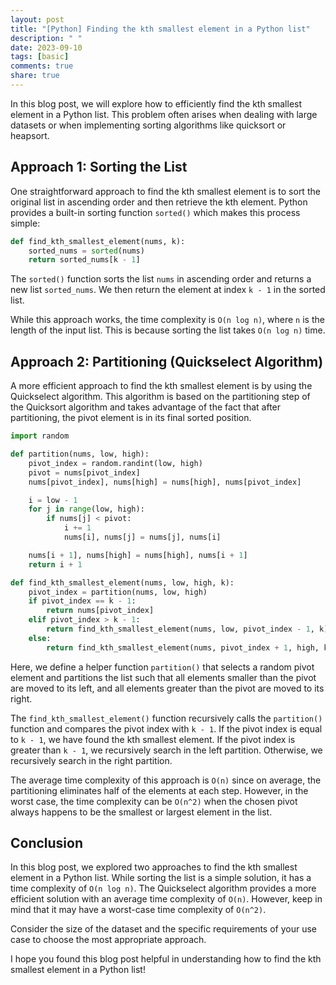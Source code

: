 ```yaml
---
layout: post
title: "[Python] Finding the kth smallest element in a Python list"
description: " "
date: 2023-09-10
tags: [basic]
comments: true
share: true
---
```


In this blog post, we will explore how to efficiently find the kth smallest element in a Python list. This problem often arises when dealing with large datasets or when implementing sorting algorithms like quicksort or heapsort.

## Approach 1: Sorting the List

One straightforward approach to find the kth smallest element is to sort the original list in ascending order and then retrieve the kth element. Python provides a built-in sorting function `sorted()` which makes this process simple:

```python
def find_kth_smallest_element(nums, k):
    sorted_nums = sorted(nums)
    return sorted_nums[k - 1]
```

The `sorted()` function sorts the list `nums` in ascending order and returns a new list `sorted_nums`. We then return the element at index `k - 1` in the sorted list.

While this approach works, the time complexity is `O(n log n)`, where `n` is the length of the input list. This is because sorting the list takes `O(n log n)` time.

## Approach 2: Partitioning (Quickselect Algorithm)

A more efficient approach to find the kth smallest element is by using the Quickselect algorithm. This algorithm is based on the partitioning step of the Quicksort algorithm and takes advantage of the fact that after partitioning, the pivot element is in its final sorted position.

```python
import random

def partition(nums, low, high):
    pivot_index = random.randint(low, high)
    pivot = nums[pivot_index]
    nums[pivot_index], nums[high] = nums[high], nums[pivot_index]

    i = low - 1
    for j in range(low, high):
        if nums[j] < pivot:
            i += 1
            nums[i], nums[j] = nums[j], nums[i]

    nums[i + 1], nums[high] = nums[high], nums[i + 1]
    return i + 1

def find_kth_smallest_element(nums, low, high, k):
    pivot_index = partition(nums, low, high)
    if pivot_index == k - 1:
        return nums[pivot_index]
    elif pivot_index > k - 1:
        return find_kth_smallest_element(nums, low, pivot_index - 1, k)
    else:
        return find_kth_smallest_element(nums, pivot_index + 1, high, k)
```

Here, we define a helper function `partition()` that selects a random pivot element and partitions the list such that all elements smaller than the pivot are moved to its left, and all elements greater than the pivot are moved to its right.

The `find_kth_smallest_element()` function recursively calls the `partition()` function and compares the pivot index with `k - 1`. If the pivot index is equal to `k - 1`, we have found the kth smallest element. If the pivot index is greater than `k - 1`, we recursively search in the left partition. Otherwise, we recursively search in the right partition.

The average time complexity of this approach is `O(n)` since on average, the partitioning eliminates half of the elements at each step. However, in the worst case, the time complexity can be `O(n^2)` when the chosen pivot always happens to be the smallest or largest element in the list.

## Conclusion

In this blog post, we explored two approaches to find the kth smallest element in a Python list. While sorting the list is a simple solution, it has a time complexity of `O(n log n)`. The Quickselect algorithm provides a more efficient solution with an average time complexity of `O(n)`. However, keep in mind that it may have a worst-case time complexity of `O(n^2)`.

Consider the size of the dataset and the specific requirements of your use case to choose the most appropriate approach.

I hope you found this blog post helpful in understanding how to find the kth smallest element in a Python list!